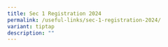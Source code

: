```yaml
---
title: Sec 1 Registration 2024
permalink: /useful-links/sec-1-registration-2024/
variant: tiptap
description: ""
---
```

